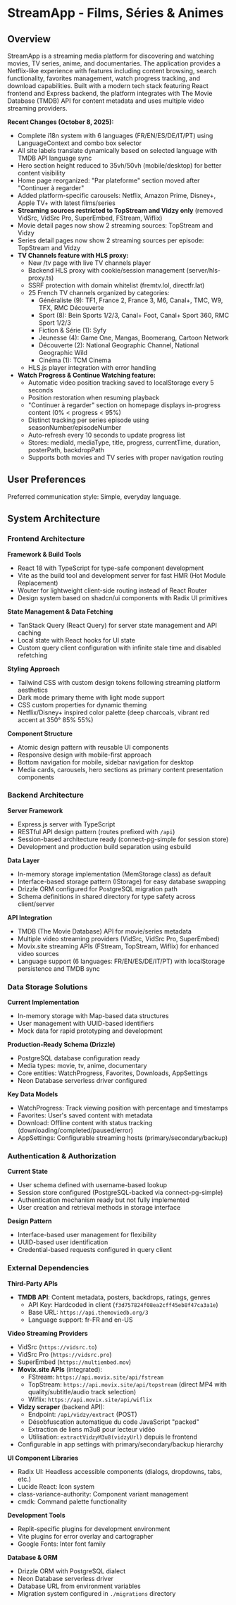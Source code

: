 # StreamApp - Films, Séries & Animes

## Overview

StreamApp is a streaming media platform for discovering and watching movies, TV series, anime, and documentaries. The application provides a Netflix-like experience with features including content browsing, search functionality, favorites management, watch progress tracking, and download capabilities. Built with a modern tech stack featuring React frontend and Express backend, the platform integrates with The Movie Database (TMDB) API for content metadata and uses multiple video streaming providers.

**Recent Changes (October 8, 2025):**
- Complete i18n system with 6 languages (FR/EN/ES/DE/IT/PT) using LanguageContext and combo box selector
- All site labels translate dynamically based on selected language with TMDB API language sync
- Hero section height reduced to 35vh/50vh (mobile/desktop) for better content visibility
- Home page reorganized: "Par plateforme" section moved after "Continuer à regarder"
- Added platform-specific carousels: Netflix, Amazon Prime, Disney+, Apple TV+ with latest films/series
- **Streaming sources restricted to TopStream and Vidzy only** (removed VidSrc, VidSrc Pro, SuperEmbed, FStream, Wiflix)
- Movie detail pages now show 2 streaming sources: TopStream and Vidzy
- Series detail pages now show 2 streaming sources per episode: TopStream and Vidzy
- **TV Channels feature with HLS proxy:**
  - New /tv page with live TV channels player
  - Backend HLS proxy with cookie/session management (server/hls-proxy.ts)
  - SSRF protection with domain whitelist (fremtv.lol, directfr.lat)
  - 25 French TV channels organized by categories:
    - Généraliste (9): TF1, France 2, France 3, M6, Canal+, TMC, W9, TFX, RMC Découverte
    - Sport (8): Bein Sports 1/2/3, Canal+ Foot, Canal+ Sport 360, RMC Sport 1/2/3
    - Fiction & Série (1): Syfy
    - Jeunesse (4): Game One, Mangas, Boomerang, Cartoon Network
    - Découverte (2): National Geographic Channel, National Geographic Wild
    - Cinéma (1): TCM Cinema
  - HLS.js player integration with error handling
- **Watch Progress & Continue Watching feature:**
  - Automatic video position tracking saved to localStorage every 5 seconds
  - Position restoration when resuming playback
  - "Continuer à regarder" section on homepage displays in-progress content (0% < progress < 95%)
  - Distinct tracking per series episode using seasonNumber/episodeNumber
  - Auto-refresh every 10 seconds to update progress list
  - Stores: mediaId, mediaType, title, progress, currentTime, duration, posterPath, backdropPath
  - Supports both movies and TV series with proper navigation routing

## User Preferences

Preferred communication style: Simple, everyday language.

## System Architecture

### Frontend Architecture

**Framework & Build Tools**
- React 18 with TypeScript for type-safe component development
- Vite as the build tool and development server for fast HMR (Hot Module Replacement)
- Wouter for lightweight client-side routing instead of React Router
- Design system based on shadcn/ui components with Radix UI primitives

**State Management & Data Fetching**
- TanStack Query (React Query) for server state management and API caching
- Local state with React hooks for UI state
- Custom query client configuration with infinite stale time and disabled refetching

**Styling Approach**
- Tailwind CSS with custom design tokens following streaming platform aesthetics
- Dark mode primary theme with light mode support
- CSS custom properties for dynamic theming
- Netflix/Disney+ inspired color palette (deep charcoals, vibrant red accent at 350° 85% 55%)

**Component Structure**
- Atomic design pattern with reusable UI components
- Responsive design with mobile-first approach
- Bottom navigation for mobile, sidebar navigation for desktop
- Media cards, carousels, hero sections as primary content presentation components

### Backend Architecture

**Server Framework**
- Express.js server with TypeScript
- RESTful API design pattern (routes prefixed with `/api`)
- Session-based architecture ready (connect-pg-simple for session store)
- Development and production build separation using esbuild

**Data Layer**
- In-memory storage implementation (MemStorage class) as default
- Interface-based storage pattern (IStorage) for easy database swapping
- Drizzle ORM configured for PostgreSQL migration path
- Schema definitions in shared directory for type safety across client/server

**API Integration**
- TMDB (The Movie Database) API for movie/series metadata
- Multiple video streaming providers (VidSrc, VidSrc Pro, SuperEmbed)
- Movix.site streaming APIs (FStream, TopStream, Wiflix) for enhanced video sources
- Language support (6 languages: FR/EN/ES/DE/IT/PT) with localStorage persistence and TMDB sync

### Data Storage Solutions

**Current Implementation**
- In-memory storage with Map-based data structures
- User management with UUID-based identifiers
- Mock data for rapid prototyping and development

**Production-Ready Schema (Drizzle)**
- PostgreSQL database configuration ready
- Media types: movie, tv, anime, documentary
- Core entities: WatchProgress, Favorites, Downloads, AppSettings
- Neon Database serverless driver configured

**Key Data Models**
- WatchProgress: Track viewing position with percentage and timestamps
- Favorites: User's saved content with metadata
- Download: Offline content with status tracking (downloading/completed/paused/error)
- AppSettings: Configurable streaming hosts (primary/secondary/backup)

### Authentication & Authorization

**Current State**
- User schema defined with username-based lookup
- Session store configured (PostgreSQL-backed via connect-pg-simple)
- Authentication mechanism ready but not fully implemented
- User creation and retrieval methods in storage interface

**Design Pattern**
- Interface-based user management for flexibility
- UUID-based user identification
- Credential-based requests configured in query client

### External Dependencies

**Third-Party APIs**
- **TMDB API**: Content metadata, posters, backdrops, ratings, genres
  - API Key: Hardcoded in client (`f3d757824f08ea2cff45eb8f47ca3a1e`)
  - Base URL: `https://api.themoviedb.org/3`
  - Language support: fr-FR and en-US
  
**Video Streaming Providers**
- VidSrc (`https://vidsrc.to`)
- VidSrc Pro (`https://vidsrc.pro`)
- SuperEmbed (`https://multiembed.mov`)
- **Movix.site APIs** (integrated):
  - FStream: `https://api.movix.site/api/fstream`
  - TopStream: `https://api.movix.site/api/topstream` (direct MP4 with quality/subtitle/audio track selection)
  - Wiflix: `https://api.movix.site/api/wiflix`
- **Vidzy scraper** (backend API):
  - Endpoint: `/api/vidzy/extract` (POST)
  - Désobfuscation automatique du code JavaScript "packed"
  - Extraction de liens m3u8 pour lecteur vidéo
  - Utilisation: `extractVidzyM3u8(vidzyUrl)` depuis le frontend
- Configurable in app settings with primary/secondary/backup hierarchy

**UI Component Libraries**
- Radix UI: Headless accessible components (dialogs, dropdowns, tabs, etc.)
- Lucide React: Icon system
- class-variance-authority: Component variant management
- cmdk: Command palette functionality

**Development Tools**
- Replit-specific plugins for development environment
- Vite plugins for error overlay and cartographer
- Google Fonts: Inter font family

**Database & ORM**
- Drizzle ORM with PostgreSQL dialect
- Neon Database serverless driver
- Database URL from environment variables
- Migration system configured in `./migrations` directory